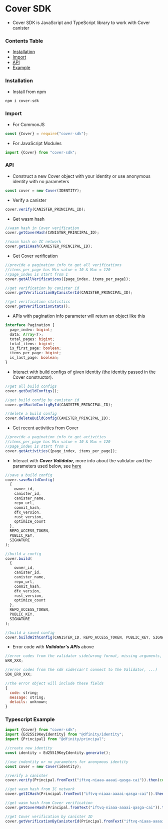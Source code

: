 # Cover SDK

- Cover SDK is JavaScript and TypeScript library to work with Cover canister

### Contents Table

- [Installation](#installation)
- [Import](#import)
- [API](#api)
- [Example](#typescript-example)

### Installation

- Install from npm

```bash
npm i cover-sdk
```

### Import

- For CommonJS

```javascript
const {Cover} = require("cover-sdk");
```

- For JavaScript Modules

```javascript
import {Cover} from "cover-sdk";
```

### API

- Construct a new Cover object with your identity or use anonymous identity with no parameters

```javascript
const cover = new Cover(IDENTITY);
```

- Verify a canister

```javascript
cover.verify(CANISTER_PRINCIPAL_ID);
```

- Get wasm hash

```javascript
//wasm hash in Cover verification
cover.getCoverHash(CANISTER_PRINCIPAL_ID);

//wasm hash on IC network
cover.getICHash(CANISTER_PRINCIPAL_ID);
```

- Get Cover verification

```javascript
//provide a pagination info to get all verifications
//items_per_page has Min value = 10 & Max = 120
//page_index is start from 1
cover.getAllVerifications({page_index, items_per_page});

//get verification by canister id
cover.getVerificationByCanisterId(CANISTER_PRINCIPAL_ID);

//get verification statistics
cover.getVerificationStats();
```

- APIs with pagination info parameter will return an object like this

```typescript
interface Pagination {
  page_index: bigint;
  data: Array<T>;
  total_pages: bigint;
  total_items: bigint;
  is_first_page: boolean;
  items_per_page: bigint;
  is_last_page: boolean;
}
```

- Interact with build configs of given identity (the identity passed in the Cover constructor).

```javascript
//get all build configs
cover.getBuildConfigs();

//get build config by canister id
cover.getBuildConfigById(CANISTER_PRINCIPAL_ID);

//delete a build config
cover.deleteBuildConfig(CANISTER_PRINCIPAL_ID);
```

- Get recent activities from Cover

```javascript
//provide a pagination info to get activities
//items_per_page has Min value = 10 & Max = 120
//page_index is start from 1
cover.getActivities({page_index, items_per_page});
```

- Interact with **_Cover Validator_**, more info about the validator and the parameters used below, see [here](https://github.com/Psychedelic/cover-validator)

```javascript
//save a build config
cover.saveBuildConfig(
  {
    owner_id,
    canister_id,
    canister_name,
    repo_url,
    commit_hash,
    dfx_version,
    rust_version,
    optimize_count
  },
  REPO_ACCESS_TOKEN,
  PUBLIC_KEY,
  SIGNATURE
);

//build a config
cover.build(
  {
    owner_id,
    canister_id,
    canister_name,
    repo_url,
    commit_hash,
    dfx_version,
    rust_version,
    optimize_count
  },
  REPO_ACCESS_TOKEN,
  PUBLIC_KEY,
  SIGNATURE
);

//build a saved config
cover.buildWithConfig(CANISTER_ID, REPO_ACCESS_TOKEN, PUBLIC_KEY, SIGNATURE);
```

- Error code with **_Validator's APIs_** above

```javascript
//error codes from the validator side(wrong format, missing arguments, internal error,...)
ERR_XXX;

//error codes from the sdk side(can't connect to the Validator, ...)
SDK_ERR_XXX;

//the error object will include these fields
{
  code: string;
  message: string;
  details: unknown;
}
```

### Typescript Example

```typescript
import {Cover} from "cover-sdk";
import {Ed25519KeyIdentity} from "@dfinity/identity";
import {Principal} from "@dfinity/principal";

//create new identity
const identity = Ed25519KeyIdentity.generate();

//use indentity or no parameters for anonymous identity
const cover = new Cover(identity);

//verify a canister
cover.verify(Principal.fromText("iftvq-niaaa-aaaai-qasga-cai")).then(console.log);

//get wasm hash from IC network
cover.getICHash(Principal.fromText("iftvq-niaaa-aaaai-qasga-cai")).then(console.log);

//get wasm hash from Cover verification
cover.getCoverHash(Principal.fromText("iftvq-niaaa-aaaai-qasga-cai")).then(console.log);

//get Cover verification by canister ID
cover.getVerificationByCanisterId(Principal.fromText("iftvq-niaaa-aaaai-qasga-cai")).then(console.log);
```
